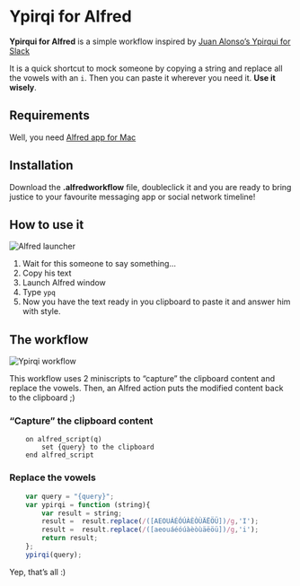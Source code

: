 # Ypirqi for Alfred

**Ypirqui for Alfred** is a simple workflow inspired by [Juan Alonso’s Ypirqui for Slack](https://github.com/juanalonso/ypirqui)

It is a quick shortcut to mock someone by copying a string and replace all the vowels with an `i`. Then you can paste it wherever you need it. **Use it wisely**.

## Requirements
Well, you need [Alfred app for Mac](https://www.alfredapp.com)

## Installation
Download the **.alfredworkflow** file, doubleclick it and you are ready to bring justice to your favourite messaging app or social network timeline!

## How to use it
![Alfred launcher](https://www.dropbox.com/s/u7l3frs05llgrnb/launcher.png?dl=1)

1. Wait for this someone to say something… 
2. Copy his text
3. Launch Alfred window
4. Type `ypq`
5. Now you have the text ready in you clipboard to paste it and answer him with style.

## The workflow
![Ypirqi workflow](https://www.dropbox.com/s/79rf46g1al4gb3g/workflow.png?dl=1)

This workflow uses 2 miniscripts to “capture” the clipboard content and replace the vowels. Then, an Alfred action puts the modified content back to the clipboard ;)

### “Capture” the clipboard content
```applescript
	on alfred_script(q)
		set {query} to the clipboard
	end alfred_script
```

### Replace the vowels
```javascript
	var query = "{query}";
	var ypirqi = function (string){
		var result = string;
		result =  result.replace(/([AEOUÁÉÓÚÀÈÒÙÄËÖÜ])/g,'I');
		result =  result.replace(/([aeouáéóúàèòùäëöü])/g,'i');
		return result;
	};
	ypirqi(query);
```

Yep, that’s all :)
